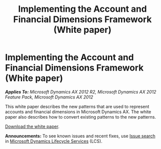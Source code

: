 ﻿---
title: Implementing the Account and Financial Dimensions Framework (White paper)
TOCTitle: Implementing the Account and Financial Dimensions Framework
ms:assetid: 1cd4e613-d7f6-47d5-a38c-48bccdaa674a
ms:mtpsurl: https://technet.microsoft.com/en-us/library/Hh272858(v=AX.60)
ms:contentKeyID: 36584382
ms.date: 04/18/2014
mtps_version: v=AX.60
---

# Implementing the Account and Financial Dimensions Framework (White paper) 


_**Applies To:** Microsoft Dynamics AX 2012 R2, Microsoft Dynamics AX 2012 Feature Pack, Microsoft Dynamics AX 2012_

This white paper describes the new patterns that are used to represent accounts and financial dimensions in Microsoft Dynamics AX. The white paper also describes how to convert existing patterns to the new patterns.

[Download the white paper](http://go.microsoft.com/fwlink/?linkid=213133).

  
**Announcements:** To see known issues and recent fixes, use [Issue search](http://go.microsoft.com/fwlink/?linkid=389258) in [Microsoft Dynamics Lifecycle Services](http://go.microsoft.com/fwlink/?linkid=306505) (LCS).

